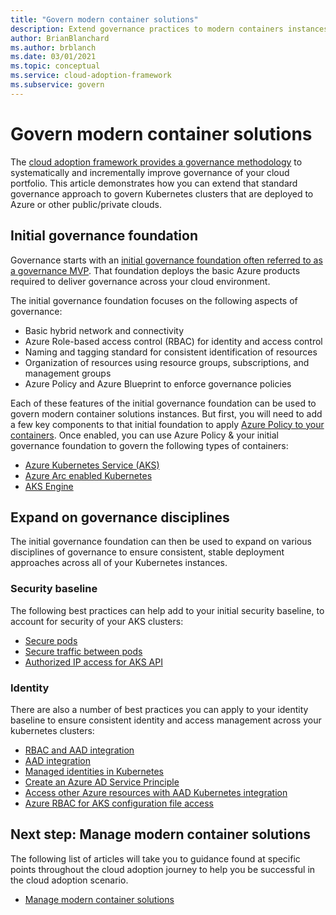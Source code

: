 ```yaml
---
title: "Govern modern container solutions"
description: Extend governance practices to modern containers instances
author: BrianBlanchard
ms.author: brblanch
ms.date: 03/01/2021
ms.topic: conceptual
ms.service: cloud-adoption-framework
ms.subservice: govern
---
```


# Govern modern container solutions

The [cloud adoption framework provides a governance methodology](../../govern/index.md) to systematically and incrementally improve governance of your cloud portfolio. This article demonstrates how you can extend that standard governance approach to govern Kubernetes clusters that are deployed to Azure or other public/private clouds.

## Initial governance foundation

Governance starts with an [initial governance foundation often referred to as a governance MVP](../../govern/initial-foundation). That foundation deploys the basic Azure products required to deliver governance across your cloud environment. 

The initial governance foundation focuses on the following aspects of governance:

- Basic hybrid network and connectivity
- Azure Role-based access control (RBAC) for identity and access control
- Naming and tagging standard for consistent identification of resources
- Organization of resources using resource groups, subscriptions, and management groups
- Azure Policy and Azure Blueprint to enforce governance policies

Each of these features of the initial governance foundation can be used to govern modern container solutions instances. But first, you will need to add a few key components to that initial foundation to apply [Azure Policy to your containers](https://docs.microsoft.com/azure/governance/policy/concepts/policy-for-kubernetes?bc=%252fazure%252fcloud-adoption-framework%252f_bread%252ftoc.json&toc=%252fazure%252fcloud-adoption-framework%252ftoc.json). Once enabled, you can use Azure Policy & your initial governance foundation to govern the following types of containers:

- [Azure Kubernetes Service (AKS)](https://docs.microsoft.com/azure/aks/intro-kubernetes?bc=%252fazure%252fcloud-adoption-framework%252f_bread%252ftoc.json&toc=%252fazure%252fcloud-adoption-framework%252ftoc.json)
- [Azure Arc enabled Kubernetes](https://docs.microsoft.com/azure/azure-arc/kubernetes/overview?bc=%252fazure%252fcloud-adoption-framework%252f_bread%252ftoc.json&toc=%252fazure%252fcloud-adoption-framework%252ftoc.json)
- [AKS Engine](https://github.com/Azure/aks-engine/blob/master/docs/README.md)

## Expand on governance disciplines

The initial governance foundation can then be used to expand on various disciplines of governance to ensure consistent, stable deployment approaches across all of your Kubernetes instances.

### Security baseline

The following best practices can help add to your initial security baseline, to account for security of your AKS clusters:

- [Secure pods](https://docs.microsoft.com/azure/aks/use-pod-security-on-azure-policy?bc=%252fazure%252fcloud-adoption-framework%252f_bread%252ftoc.json&toc=%252fazure%252fcloud-adoption-framework%252ftoc.json)
- [Secure traffic between pods](https://docs.microsoft.com/azure/aks/use-network-policies?bc=%252fazure%252fcloud-adoption-framework%252f_bread%252ftoc.json&toc=%252fazure%252fcloud-adoption-framework%252ftoc.json)
- [Authorized IP access for AKS API](https://docs.microsoft.com/azure/aks/api-server-authorized-ip-ranges?bc=%252fazure%252fcloud-adoption-framework%252f_bread%252ftoc.json&toc=%252fazure%252fcloud-adoption-framework%252ftoc.json)

### Identity

There are also a number of best practices you can apply to your identity baseline to ensure consistent identity and access management across your kubernetes clusters:

- [RBAC and AAD integration](https://docs.microsoft.com/azure/aks/azure-ad-rbac?bc=%252fazure%252fcloud-adoption-framework%252f_bread%252ftoc.json&toc=%252fazure%252fcloud-adoption-framework%252ftoc.json)
- [AAD integration](https://docs.microsoft.com/azure/aks/managed-aad?bc=%252fazure%252fcloud-adoption-framework%252f_bread%252ftoc.json&toc=%252fazure%252fcloud-adoption-framework%252ftoc.json)
- [Managed identities in Kubernetes](https://docs.microsoft.com/azure/aks/use-managed-identity?bc=%252fazure%252fcloud-adoption-framework%252f_bread%252ftoc.json&toc=%252fazure%252fcloud-adoption-framework%252ftoc.json)
- [Create an Azure AD Service Principle](https://docs.microsoft.com/azure/aks/kubernetes-service-principal?bc=%252fazure%252fcloud-adoption-framework%252f_bread%252ftoc.json&toc=%252fazure%252fcloud-adoption-framework%252ftoc.json)
- [Access other Azure resources with AAD Kubernetes integration](https://docs.microsoft.com/azure/aks/use-azure-ad-pod-identity?bc=%252fazure%252fcloud-adoption-framework%252f_bread%252ftoc.json&toc=%252fazure%252fcloud-adoption-framework%252ftoc.json)
- [Azure RBAC for AKS configuration file access](https://docs.microsoft.com/azure/aks/control-kubeconfig-access?bc=%252fazure%252fcloud-adoption-framework%252f_bread%252ftoc.json&toc=%252fazure%252fcloud-adoption-framework%252ftoc.json)

## Next step: Manage modern container solutions

The following list of articles will take you to guidance found at specific points throughout the cloud adoption journey to help you be successful in the cloud adoption scenario.

- [Manage modern container solutions](./manage.md)
